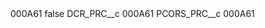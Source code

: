 <?xml version="1.0" encoding="UTF-8"?>
<CustomMetadata xmlns="http://soap.sforce.com/2006/04/metadata" xmlns:xsi="http://www.w3.org/2001/XMLSchema-instance" xmlns:xsd="http://www.w3.org/2001/XMLSchema">
    <label>000A61</label>
    <protected>false</protected>
    <values>
        <field>DCR_PRC__c</field>
        <value xsi:type="xsd:string">000A61</value>
    </values>
    <values>
        <field>PCORS_PRC__c</field>
        <value xsi:type="xsd:string">000A61</value>
    </values>
</CustomMetadata>
